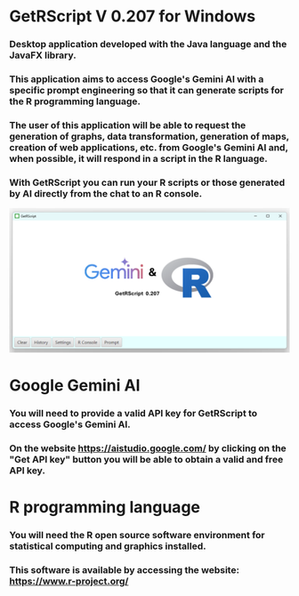 # GetRScript V 0.207 for Windows

### Desktop application developed with the Java language and the JavaFX library.
### This application aims to access Google's Gemini AI with a specific prompt engineering so that it can generate scripts for the R programming language.
### The user of this application will be able to request the generation of graphs, data transformation, generation of maps, creation of web applications, etc. from Google's Gemini AI and, when possible, it will respond in a script in the R language.
### With GetRScript you can run your R scripts or those generated by AI directly from the chat to an R console.

![](images/i001.png?raw=true "GetRScript V 0.207 for Windows")

# Google Gemini AI

### You will need to provide a valid API key for GetRScript to access Google's Gemini AI.
### On the website https://aistudio.google.com/ by clicking on the "Get API key" button you will be able to obtain a valid and free API key.

# R programming language

### You will need the R open source software environment for statistical computing and graphics installed. 
### This software is available by accessing the website: https://www.r-project.org/
